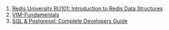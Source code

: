 1. [Redis University RU101: Introduction to Redis Data Structures](https://github.com/Devorein/RU101-Introduction-to-Redis-Data-Structures)
2. [VIM-Fundamentals](https://github.com/Devorein/VIM-Fundamentals)
3. [SQL & Postgresql: Complete Developers Guide](https://github.com/Devorein/sql-postgresql-complete-developers-guide)
